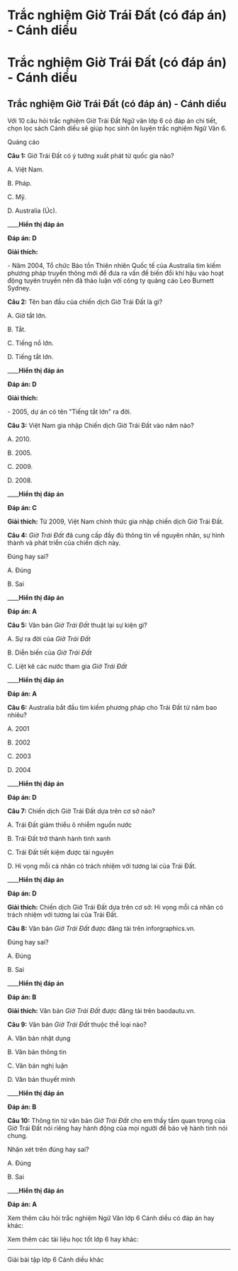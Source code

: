 # Trắc nghiệm Giờ Trái Đất (có đáp án) - Cánh diều

# Trắc nghiệm Giờ Trái Đất (có đáp án) - Cánh diều

## Trắc nghiệm Giờ Trái Đất (có đáp án) - Cánh diều

Với 10 câu hỏi trắc nghiệm Giờ Trái Đất Ngữ văn lớp 6 có đáp án chi tiết, chọn lọc sách Cánh diều sẽ giúp học sinh ôn luyện trắc nghiệm Ngữ Văn 6.

Quảng cáo

**Câu 1:** Giờ Trái Đất có ý tưởng xuất phát từ quốc gia nào?

A. Việt Nam.

B. Pháp.

C. Mỹ.

D. Australia (Úc).

____**Hiển thị đáp án**

**Đáp án: D**

**Giải thích:**

\- Năm 2004, Tổ chức Bảo tồn Thiên nhiên Quốc tế của Australia tìm kiếm phương pháp truyền thông mới để đưa ra vấn đề biến đổi khí hậu vào hoạt động tuyên truyền nên đã thảo luận với công ty quảng cáo Leo Burnett Sydney.

**Câu 2:** Tên ban đầu của chiến dịch Giờ Trái Đất là gì?

A. Giờ tắt lớn.

B. Tắt.

C. Tiếng nổ lớn.

D. Tiếng tắt lớn.

____**Hiển thị đáp án**

**Đáp án: D**

**Giải thích:**

\- 2005, dự án có tên "Tiếng tắt lớn" ra đời.

**Câu 3:** Việt Nam gia nhập Chiến dịch Giờ Trái Đất vào năm nào?

A. 2010.

B. 2005.

C. 2009.

D. 2008.

____**Hiển thị đáp án**

**Đáp án: C**

**Giải thích:** Từ 2009, Việt Nam chính thức gia nhập chiến dịch Giờ Trái Đất.

**Câu 4:**  _Giờ Trái Đất_ đã cung cấp đầy đủ thông tin về nguyên nhân, sự hình thành và phát triển của chiến dịch này.

Đúng hay sai?

A. Đúng

B. Sai

____**Hiển thị đáp án**

**Đáp án: A**

**Câu 5:** Văn bản _Giờ Trái Đất_ thuật lại sự kiện gì?

A. Sự ra đời của _Giờ Trái Đất_

B. Diễn biến của _Giờ Trái Đất_

C. Liệt kê các nước tham gia _Giờ Trái Đất_

____**Hiển thị đáp án**

**Đáp án: A**

**Câu 6:** Australia bắt đầu tìm kiếm phương pháp cho Trái Đất từ năm bao nhiêu?

A. 2001

B. 2002

C. 2003

D. 2004

____**Hiển thị đáp án**

**Đáp án: D**

**Câu 7:** Chiến dịch Giờ Trái Đất dựa trên cơ sở nào?

A. Trái Đất giảm thiểu ô nhiễm nguồn nước

B. Trái Đất trở thành hành tinh xanh

C. Trái Đất tiết kiệm được tài nguyên

D. Hi vọng mỗi cá nhân có trách nhiệm với tương lai của Trái Đất.

____**Hiển thị đáp án**

**Đáp án: D**

**Giải thích:** Chiến dịch Giờ Trái Đất dựa trên cơ sở: Hi vọng mỗi cá nhân có trách nhiệm với tương lai của Trái Đất.

**Câu 8:** Văn bản _Giờ Trái Đất_ được đăng tải trên inforgraphics.vn.

Đúng hay sai?

A. Đúng

B. Sai

____**Hiển thị đáp án**

**Đáp án: B**

**Giải thích:** Văn bản _Giờ Trái Đất_ được đăng tải trên baodautu.vn.

**Câu 9:** Văn bản _Giờ Trái Đất_ thuộc thể loại nào?

A. Văn bản nhật dụng

B. Văn bản thông tin

C. Văn bản nghị luận

D. Văn bản thuyết minh

____**Hiển thị đáp án**

**Đáp án: B**

**Câu 10:** Thông tin từ văn bản _Giờ Trái Đất_ cho em thấy tầm quan trọng của Giờ Trái Đất nói riêng hay hành động của mọi người để bảo vệ hành tinh nói chung.

Nhận xét trên đúng hay sai?

A. Đúng

B. Sai

____**Hiển thị đáp án**

**Đáp án: A**

Xem thêm câu hỏi trắc nghiệm Ngữ Văn lớp 6 Cánh diều có đáp án hay khác:

Xem thêm các tài liệu học tốt lớp 6 hay khác:

* * *

Giải bài tập lớp 6 Cánh diều khác
